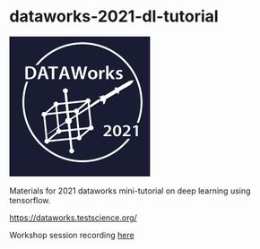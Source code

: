 # dataworks-2021-dl-tutorial

![dataworks](images/dataworks-logo.png)  

Materials for 2021 dataworks mini-tutorial on deep learning using tensorflow. 

https://dataworks.testscience.org/

Workshop session recording [here](https://www.youtube.com/watch?v=oJRWnxtentY)  
